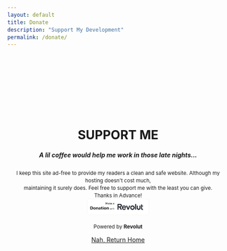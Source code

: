 ```yaml
---
layout: default
title: Donate
description: "Support My Development"
permalink: /donate/
---
```

<header class="w3-panel w3-center w3-opacity" style="padding:128px 16px">
  <h1 class="w3-jumbo">SUPPORT ME</h1>
  <!-- <h1 class="w3-xlarge"></h1> -->
  <h5>A lil coffee would help me work in those late nights...</h5>
  <small>
  I keep this site ad-free to provide my readers a clean and safe website. Although my hosting doesn't cost much,
  <br>maintaining it surely does. Feel free to support me with the least you can give. Thanks in Advance!
  </small>
  <div class="w3-padding-16">
    <a href="https://revolut.me/elvistony/"><img src="/assets/img/donate_button_small.png" alt="Support Now" width="30%"></a>
  </div>

<p><small>Powered by <b class="w3-text-blue">Revolut</b></small></p>


<a href="../" class="w3-button w3-opacity w3-border">Nah, Return Home</a>

</header>
<p class=" w3-margin w3-center w3-opacity"></p>